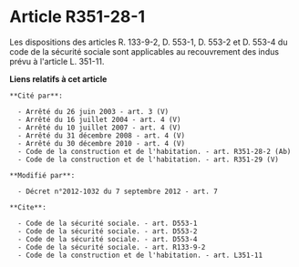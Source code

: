 # Article R351-28-1

Les dispositions des articles R. 133-9-2, D. 553-1, D. 553-2 et D. 553-4 du code de la sécurité sociale sont applicables au
recouvrement des indus prévu à l'article L. 351-11.

**Liens relatifs à cet article**

	**Cité par**:

	  - Arrêté du 26 juin 2003 - art. 3 (V)
	  - Arrêté du 16 juillet 2004 - art. 4 (V)
	  - Arrêté du 10 juillet 2007 - art. 4 (V)
	  - Arrêté du 31 décembre 2008 - art. 4 (V)
	  - Arrêté du 30 décembre 2010 - art. 4 (V)
	  - Code de la construction et de l'habitation. - art. R351-28-2 (Ab)
	  - Code de la construction et de l'habitation. - art. R351-29 (V)

	**Modifié par**:

	  - Décret n°2012-1032 du 7 septembre 2012 - art. 7

	**Cite**:

	  - Code de la sécurité sociale. - art. D553-1
	  - Code de la sécurité sociale. - art. D553-2
	  - Code de la sécurité sociale. - art. D553-4
	  - Code de la sécurité sociale. - art. R133-9-2
	  - Code de la construction et de l'habitation. - art. L351-11
